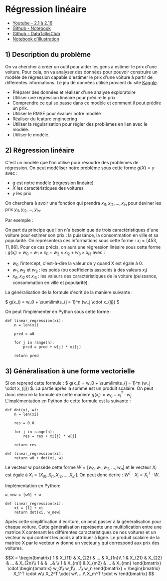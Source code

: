 # Régression linéaire

- [Youtube - 2.1 à 2.16](https://www.youtube.com/watch?v=vM3SqPNlStE&list=PL3MmuxUbc_hIhxl5Ji8t4O6lPAOpHaCLR&index=11)
- [Github - Notebook](https://github.com/alexeygrigorev/mlbookcamp-code/tree/master/chapter-02-car-price)
- [Github - DataTalksClub](https://github.com/DataTalksClub/machine-learning-zoomcamp/tree/master/02-regression)
- [Notebook d'illustration](https://github.com/cecilegltslmcs/ML-Zoomcamp/blob/main/Week2/car_price_prediction.ipynb)

## 1) Description du problème

On va chercher à créer un outil pour aider les gens à estimer le prix d'une voiture. Pour cela, on va analyser des données pour pouvoir construire un modèle de régression capable d'estimer le prix d'une voiture à partir de différentes informations. Le jeu de données utilisé provient du site [Kaggle](https://www.kaggle.com/datasets/CooperUnion/cardataset).
- Préparer des données et réaliser d'une analyse exploratoire
- Utiliser une régression linéaire pour prédire le prix
- Comprendre ce qui se passe dans ce modèle et comment il peut prédire un prix.
- Utiliser le RMSE pour évaluer notre modèle
- Réaliser du feature engineering
- Utiliser la régularisation pour régler des problèmes en lien avec le modèle.
- Utiliser le modèle.
## 2) Régression linéaire

C'est un modèle que l'on utilise pour résoudre des problèmes de régression. On peut modéliser notre problème sous cette forme $g(X) = y$ avec : 
- *g* est notre modèle (régression linéaire)
- *X* les caractèristiques des voitures
- *y* les prix

On cherchera à avoir une fonction qui prendra $x_{i1}, x_{i2},..., x_{in}$ pour deviner les prix $y_{i1}, y_{i2}, ..., y_{in}$.

Par exemple :

On part du principe que l'on n'a besoin que de trois caractéristiques d'une voiture pour estimer son prix : la puissance, la consommation en ville et sa popularité. On représentera ces informations sous cette forme :  $x_i = [453, 11, 86]$. Pour ce cas précis, on aura une régression linéaire sous cette forme :  $g(x{_i}) = w_0 + w_1 \times x_{i1} + w_2 \times x_{i2} + w_3 \times x_{i3}$ avec :
- $w_0$ l'intercept, c'est-à-dire la valeur de y quand X est égale à 0.
- $w_1, w_2$ et $w_3$ : les poids (ou coefficients associés à des valeurs $x_i$)
- $x_{i1}, x_{i2}$ et $x_{i3}$ : les valeurs des caractéristiques de la voiture (puissance, consommation en ville et popularité).

La généralisation de la formule s'écrit de la manière suivante :

$
g(x_i) = w_0 + \sum\limits_{j = 1}^n (w_j \cdot x_{ij})
$

On peut l'implémenter en Python sous cette forme :
```
def linear_regression(xi):
    n = len(xi)
    
    pred = w0
    
    for j in range(n):
        pred = pred + w[j] * xi[j]
    
    return pred
```

## 3) Généralisation à une forme vectorielle

Si on reprend cette formule : $ g(x_i) = w_0 + \sum\limits_{j = 1}^n (w_j \cdot x_{ij}) $. La partie après la somme est un produit scalaire. On peut donc réécrire la formule de cette manière $g(x_i) = w_0 + x_i^T \cdot w_j$. L'implémentation en Python de cette formule est la suivante : 

```
def dot(xi, w):
    n = len(xi)
    
    res = 0.0
    
    for j in range(n):
        res = res + xi[j] * w[j]
        
    return res

def linear_regression(xi):
    return w0 + dot(xi, w)
```

Le vecteur w possède cette forme $W = [ w_0, w_1, w_2, ..., w_n]$ et le vecteur $X_i$ est égale à $X_i = [ X_{i0}, X_{i1}, X_{i2}, ..., X_{in}]$. On peut donc écrire :
$W^T \cdot X_i = X_i^T \cdot W$. 

Implémentation en Python: 

```
w_new = [w0] + w

def linear_regression(xi):
    xi = [1] + xi
    return dot(xi, w_new)
```

Après cette simplification d'écriture, on peut passer à la généralisation pour chaque voiture. Cette généralisation représente une multiplication entre une matrice X contenant les différentes caractéristiques de nos voitures et un vecteur w qui contient les poids à attribuer à ligne. Le produit scalaire de la matrice X par le vecteur w donne un vecteur y qui correspond aux prix des voitures.

```math
X =
\begin{bmatrix}
1 & X_{11} & X_{22} & ... & X_{1n}\\
1 & X_{21} & X_{22} & ... & X_{2n}\\
1 & & ...& \\
1 & X_{m1} & X_{m2} & ... & X_{mn}
\end{bmatrix}

\cdot

\begin{bmatrix}
w_0\\
w_1\\
...\\
w_n
\end{bmatrix}

= 

\begin{bmatrix}
X_1^T \cdot w\\
X_2^T \cdot w\\
...\\
X_m^T \cdot w
\end{bmatrix}

```